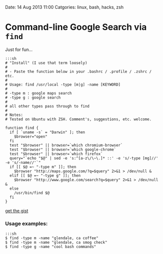 Date: 14 Aug 2013 11:00
Catgories: linux, bash, hacks, zsh

# Command-line Google Search via `find`

Just for fun...

    :::sh
    # "Install" (I use that term loosely)
    #
    # - Paste the function below in your .bashrc / .profile / .zshrc / etc.
    #
    # Usage: find /usr/local -type [m|g] -name [KEYWORD]
    #
    # -type m : google maps search
    # -type g : google search
    #
    # all other types pass through to find
    #
    # Notes: 
    # Tested on Ubuntu with ZSH. Comment's, suggestions, etc. welcome.
     
    function find {
      if [ `uname -s` = "Darwin" ]; then
        $browser="open"
      fi
      test "$browser" || browser=`which chromium-browser`
      test "$browser" || browser=`which google-chrome`
      test "$browser" || browser=`which firefox`
      query="`echo "$@" | sed -e 's:^[a-z\/\~\.]* ::' -e 's/-type [mg]//' -e 's/-name//'`"
      if [[ $@ =~ "-type m" ]]; then
        $browser "http://maps.google.com/?q=$query" 2>&1 > /dev/null &
      elif [[ $@ =~ "-type g" ]]; then
        $browser "http://www.google.com/search?q=$query" 2>&1 > /dev/null &
      else
        /usr/bin/find $@
      fi
    }

[get the gist](https://gist.github.com/jmervine/6232984)


### Usage examples:

    :::sh
    $ find -type m -name "glendale, ca coffee"
    $ find -type m -name "glendale, ca smog check"
    $ find -type g -name "cool bash commands"

    
